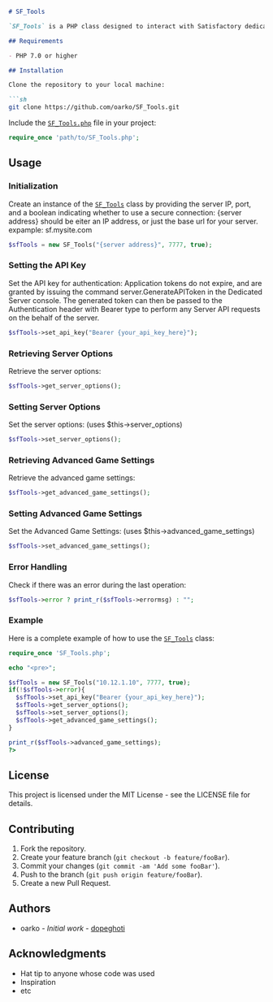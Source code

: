 
```markdown
# SF_Tools

`SF_Tools` is a PHP class designed to interact with Satisfactory dedicated servers, providing functionalities to retrieve and set server options, as well as advanced game settings.

## Requirements

- PHP 7.0 or higher

## Installation

Clone the repository to your local machine:

```sh
git clone https://github.com/oarko/SF_Tools.git
```

Include the [`SF_Tools.php`](command:_github.copilot.openRelativePath?%5B%7B%22scheme%22%3A%22file%22%2C%22authority%22%3A%22%22%2C%22path%22%3A%22%2Fmnt%2Fhtml%2FSF_Tools.php%22%2C%22query%22%3A%22%22%2C%22fragment%22%3A%22%22%7D%2C%2229d2738a-609e-4d82-a8bd-b6595b77ed40%22%5D "/mnt/html/SF_Tools.php") file in your project:

```php
require_once 'path/to/SF_Tools.php';
```

## Usage

### Initialization

Create an instance of the [`SF_Tools`](command:_github.copilot.openSymbolFromReferences?%5B%22%22%2C%5B%7B%22uri%22%3A%7B%22scheme%22%3A%22file%22%2C%22authority%22%3A%22%22%2C%22path%22%3A%22%2Fmnt%2Fhtml%2FSF_Tools.php%22%2C%22query%22%3A%22%22%2C%22fragment%22%3A%22%22%7D%2C%22pos%22%3A%7B%22line%22%3A432%2C%22character%22%3A15%7D%7D%5D%2C%2229d2738a-609e-4d82-a8bd-b6595b77ed40%22%5D "Go to definition") class by providing the server IP, port, and a boolean indicating whether to use a secure connection:
{server address} should be eiter an IP address, or just the base url for your server. expample: sf.mysite.com
```php
$sfTools = new SF_Tools("{server address}", 7777, true);
```

### Setting the API Key

Set the API key for authentication:
Application tokens do not expire, and are granted by issuing the command server.GenerateAPIToken in the Dedicated Server console. The generated token can then be passed to the Authentication header with Bearer type to perform any Server API requests on the behalf of the server.

```php
$sfTools->set_api_key("Bearer {your_api_key_here}");
```

### Retrieving Server Options

Retrieve the server options:

```php
$sfTools->get_server_options();
```

### Setting Server Options

Set the server options: (uses $this->server_options)

```php
$sfTools->set_server_options();
```

### Retrieving Advanced Game Settings

Retrieve the advanced game settings:

```php
$sfTools->get_advanced_game_settings();
```

### Setting Advanced Game Settings

Set the Advanced Game Settings: (uses $this->advanced_game_settings)

```php
$sfTools->set_advanced_game_settings();
```

### Error Handling

Check if there was an error during the last operation:

```php
$sfTools->error ? print_r($sfTools->errormsg) : "";
```

### Example

Here is a complete example of how to use the [`SF_Tools`](command:_github.copilot.openSymbolFromReferences?%5B%22%22%2C%5B%7B%22uri%22%3A%7B%22scheme%22%3A%22file%22%2C%22authority%22%3A%22%22%2C%22path%22%3A%22%2Fmnt%2Fhtml%2FSF_Tools.php%22%2C%22query%22%3A%22%22%2C%22fragment%22%3A%22%22%7D%2C%22pos%22%3A%7B%22line%22%3A432%2C%22character%22%3A15%7D%7D%5D%2C%2229d2738a-609e-4d82-a8bd-b6595b77ed40%22%5D "Go to definition") class:

```php
require_once 'SF_Tools.php';

echo "<pre>";

$sfTools = new SF_Tools("10.12.1.10", 7777, true);
if(!$sfTools->error){
  $sfTools->set_api_key("Bearer {your_api_key_here}");
  $sfTools->get_server_options();
  $sfTools->set_server_options();
  $sfTools->get_advanced_game_settings();
}

print_r($sfTools->advanced_game_settings);
?>
```

## License

This project is licensed under the MIT License - see the LICENSE file for details.

## Contributing

1. Fork the repository.
2. Create your feature branch (`git checkout -b feature/fooBar`).
3. Commit your changes (`git commit -am 'Add some fooBar'`).
4. Push to the branch (`git push origin feature/fooBar`).
5. Create a new Pull Request.

## Authors

- oarko - *Initial work* - [dopeghoti](https://github.com/dopeghoti)

## Acknowledgments

- Hat tip to anyone whose code was used
- Inspiration
- etc
```
